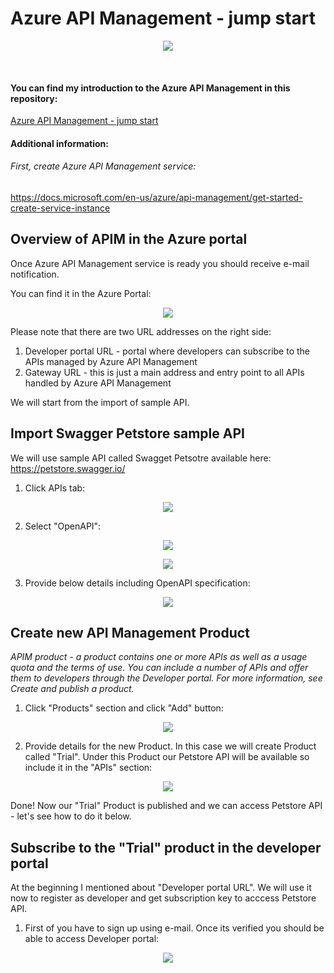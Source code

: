 ﻿# Azure API Management - jump start


<p align="center">
  <img src="/AzureApiManagament/Assets/IntroImage.PNG"/>
</p>
&nbsp;

#### You can find my introduction to the Azure API Management in this repository:
[Azure API Management - jump start](https://github.com/Daniel-Krzyczkowski/MicrosoftAzure/blob/master/AzureApiManagament/AzureApiManagementJumpStart.pdf)

#### Additional information:

###### First, create Azure API Management service:
https://docs.microsoft.com/en-us/azure/api-management/get-started-create-service-instance

## Overview of APIM in the Azure portal 

Once Azure API Management service is ready you should receive e-mail notification.

You can find it in the Azure Portal:

<p align="center">
  <img src="/AzureApiManagament/Assets/ApiM0.PNG"/>
</p>

Please note that there are two URL addresses on the right side:

1. Developer portal URL - portal where developers can subscribe to the APIs managed by Azure API Management
2. Gateway URL - this is just a main address and entry point to all APIs handled by Azure API Management

We will start from the import of sample API.


## Import Swagger Petstore sample API

We will use sample API called Swagget Petsotre available here: https://petstore.swagger.io/ 

1. Click APIs tab:

<p align="center">
  <img src="/AzureApiManagament/Assets/ApiM25.PNG"/>
</p>

2. Select "OpenAPI":

<p align="center">
  <img src="/AzureApiManagament/Assets/ApiM13.PNG"/>
</p>

<p align="center">
  <img src="/AzureApiManagament/Assets/ApiM14.PNG"/>
</p>

3. Provide below details including OpenAPI specification:

<p align="center">
  <img src="/AzureApiManagament/Assets/ApiM14.PNG"/>
</p>


## Create new API Management Product

*APIM product - a product contains one or more APIs as well as a usage quota and the terms of use. You can include a number of APIs and offer them to developers through the Developer portal. For more information, see Create and publish a product.*

1. Click "Products" section and click "Add" button:

<p align="center">
  <img src="/AzureApiManagament/Assets/ApiM8.PNG"/>
</p>

2. Provide details for the new Product. In this case we will create Product called "Trial". Under this Product our Petstore API will be available so include it in the "APIs" section:

<p align="center">
  <img src="/AzureApiManagament/Assets/ApiM9.PNG"/>
</p>

Done! Now our "Trial" Product is published and we can access Petstore API - let's see how to do it below.

## Subscribe to the "Trial" product in the developer portal

At the beginning I mentioned about "Developer portal URL". We will use it now to register as developer and get subscription key to acccess Petstore API.

1. First of you have to sign up using e-mail. Once its verified you should be able to access Developer portal:

<p align="center">
  <img src="/AzureApiManagament/Assets/ApiM1.PNG"/>
</p>
